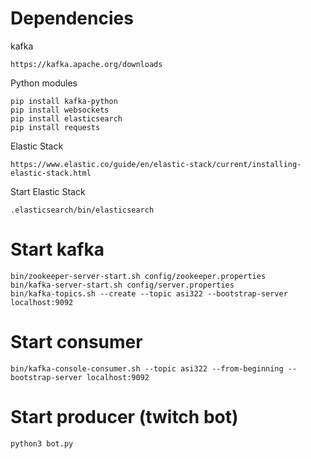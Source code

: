 Dependencies
============
kafka
```
https://kafka.apache.org/downloads
```
Python modules
```
pip install kafka-python
pip install websockets
pip install elasticsearch
pip install requests
```
Elastic Stack
```
https://www.elastic.co/guide/en/elastic-stack/current/installing-elastic-stack.html
```

Start Elastic Stack
```
.elasticsearch/bin/elasticsearch
```

Start kafka
===========
```
bin/zookeeper-server-start.sh config/zookeeper.properties
bin/kafka-server-start.sh config/server.properties
bin/kafka-topics.sh --create --topic asi322 --bootstrap-server localhost:9092
```

Start consumer
==============
```
bin/kafka-console-consumer.sh --topic asi322 --from-beginning --bootstrap-server localhost:9092
```

Start producer (twitch bot)
===========================
```
python3 bot.py
```
